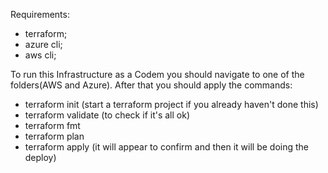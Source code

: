 Requirements:
- terraform;
- azure cli;
- aws cli;

To run this Infrastructure as a Codem you should navigate to one of the folders(AWS and Azure).
After that you should apply the commands:
- terraform init (start a terraform project if you already haven't done this)
- terraform validate (to check if it's all ok)
- terraform fmt
- terraform plan
- terraform apply (it will appear to confirm and then it will be doing the deploy)